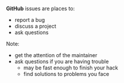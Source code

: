 **GitHub** issues are places to:

- report a bug
- discuss a project
- ask questions

Note:
- get the attention of the maintainer
- ask questions if you are having trouble
    - may be fast enough to finish your hack
    - find solutions to problems you face
